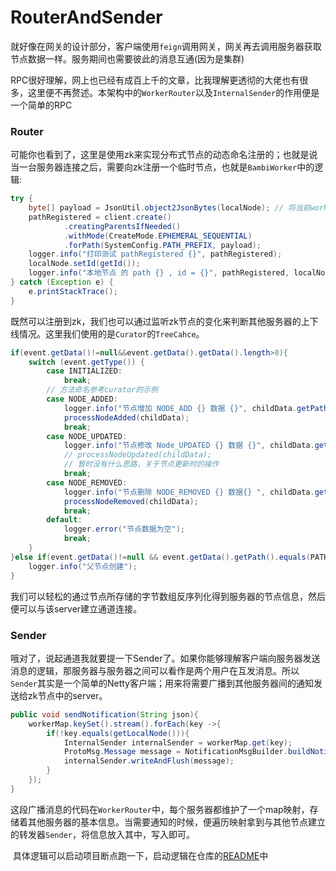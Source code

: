 # RouterAndSender

​		就好像在网关的设计部分，客户端使用`feign`调用网关，网关再去调用服务器获取节点数据一样。服务期间也需要彼此的消息互通(因为是集群)

​		RPC很好理解，网上也已经有成百上千的文章，比我理解更透彻的大佬也有很多，这里便不再赘述。本架构中的`WorkerRouter`以及`InternalSender`的作用便是一个简单的RPC

### Router

​		可能你也看到了，这里是使用zk来实现分布式节点的动态命名注册的；也就是说当一台服务器连接之后，需要向zk注册一个临时节点，也就是`BambiWorker`中的逻辑:

```java
try {
    byte[] payload = JsonUtil.object2JsonBytes(localNode); // 将当前worker的基础数据放入当前的zk节点中
    pathRegistered = client.create()
            .creatingParentsIfNeeded()
            .withMode(CreateMode.EPHEMERAL_SEQUENTIAL)
            .forPath(SystemConfig.PATH_PREFIX, payload);
    logger.info("打印测试 pathRegistered {}", pathRegistered);
    localNode.setId(getId());
    logger.info("本地节点 的 path {} , id = {}", pathRegistered, localNode.getId());
} catch (Exception e) {
    e.printStackTrace();
}
```

​		既然可以注册到zk，我们也可以通过监听zk节点的变化来判断其他服务器的上下线情况。这里我们使用的是`Curator`的`TreeCahce`。

```java
if(event.getData()!=null&&event.getData().getData().length>0){
    switch (event.getType()) {
        case INITIALIZED:
            break;
        // 方法命名参考curator的示例
        case NODE_ADDED:
            logger.info("节点增加 NODE_ADD {} 数据 {}", childData.getPath(), childData.getData());
            processNodeAdded(childData);
            break;
        case NODE_UPDATED:
            logger.info("节点修改 Node_UPDATED {} 数据 {}", childData.getPath(), childData.getData());
            // processNodeUpdated(childData);
            // 暂时没有什么思路，关于节点更新时的操作
            break;
        case NODE_REMOVED:
            logger.info("节点删除 NODE_REMOVED {} 数据{} ", childData.getPath(), childData.getData());
            processNodeRemoved(childData);
            break;
        default:
            logger.error("节点数据为空");
            break;
    }
}else if(event.getData()!=null && event.getData().getPath().equals(PATH)){
    logger.info("父节点创建");
}
```

​		我们可以轻松的通过节点所存储的字节数组反序列化得到服务器的节点信息，然后便可以与该server建立通道连接。



### Sender

​		哦对了，说起通道我就要提一下Sender了。如果你能够理解客户端向服务器发送消息的逻辑，那服务器与服务器之间可以看作是两个用户在互发消息。所以`Sender`其实是一个简单的Netty客户端；用来将需要广播到其他服务器间的通知发送给zk节点中的server。

```java
public void sendNotification(String json){
    workerMap.keySet().stream().forEach(key ->{
        if(!key.equals(getLocalNode())){
            InternalSender internalSender = workerMap.get(key);
            ProtoMsg.Message message = NotificationMsgBuilder.buildNotification(json);
            internalSender.writeAndFlush(message);
        }
    });
}
```

​		这段广播消息的代码在`WorkerRouter`中，每个服务器都维护了一个map映射，存储着其他服务器的基本信息。当需要通知的时候，便遍历映射拿到与其他节点建立的转发器`Sender`，将信息放入其中，写入即可。

​		具体逻辑可以启动项目断点跑一下，启动逻辑在仓库的[README](https://github.com/RichardReindeer/BambiNettyIM/blob/main/README.md)中